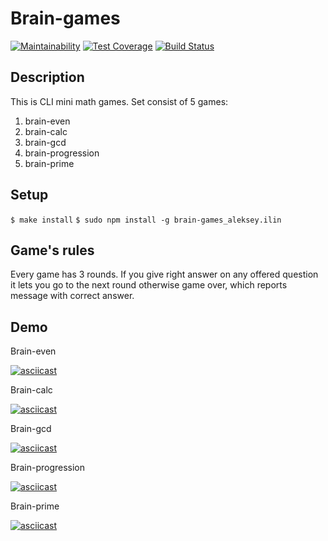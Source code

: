 # Brain-games
[![Maintainability](https://api.codeclimate.com/v1/badges/cbeff90d7610b34dda6e/maintainability)](https://codeclimate.com/github/aleksey-ilin/project-lvl1-s364/maintainability) [![Test Coverage](https://api.codeclimate.com/v1/badges/cbeff90d7610b34dda6e/test_coverage)](https://codeclimate.com/github/aleksey-ilin/project-lvl1-s364/test_coverage) [![Build Status](https://travis-ci.com/aleksey-ilin/project-lvl1-s364.svg?branch=master)](https://travis-ci.com/aleksey-ilin/project-lvl1-s364)
## Description
This is CLI mini math games. Set consist of 5 games:
1. brain-even
2. brain-calc
3. brain-gcd
4. brain-progression
5. brain-prime
## Setup
`$ make install`
`$ sudo npm install -g brain-games_aleksey.ilin`
## Game's rules
Every game has 3 rounds. If you give right answer on any offered question it lets you go to the next round otherwise game over, which reports message with correct answer.
## Demo
Brain-even

[![asciicast](https://asciinema.org/a/jFa4LnLDqf9hcnfjGuymDIhHK.png)](https://asciinema.org/a/jFa4LnLDqf9hcnfjGuymDIhHK)

Brain-calc

[![asciicast](https://asciinema.org/a/tyutJ5dzwagd4dquqeyzSEdAo.png)](https://asciinema.org/a/tyutJ5dzwagd4dquqeyzSEdAo)

Brain-gcd

[![asciicast](https://asciinema.org/a/ySrBUgBR91z30O4AkXqteUf96.png)](https://asciinema.org/a/ySrBUgBR91z30O4AkXqteUf96)

Brain-progression

[![asciicast](https://asciinema.org/a/qE2rknnKmmSOGLjxhQIEU7kGF.png)](https://asciinema.org/a/qE2rknnKmmSOGLjxhQIEU7kGF)

Brain-prime

[![asciicast](https://asciinema.org/a/tigjlnRNKt4GH7o2GVNFUAdn1.png)](https://asciinema.org/a/tigjlnRNKt4GH7o2GVNFUAdn1)
